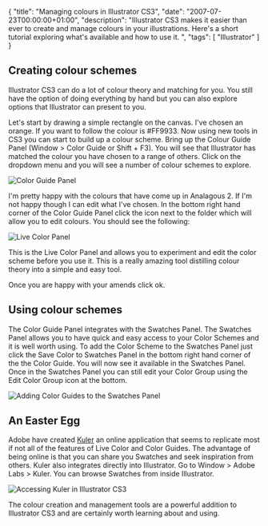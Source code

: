 {
  "title": "Managing colours in Illustrator CS3",
  "date": "2007-07-23T00:00:00+01:00",
  "description": "Illustrator CS3 makes it easier than ever to create and manage colours in your illustrations. Here's a short tutorial exploring what's available and how to use it. ",
  "tags": [
    "Illustrator"
  ]
}

## Creating colour schemes

Illustrator CS3 can do a lot of colour theory and matching for you. You still have the option of doing everything by hand but you can also explore options that Illustrator can present to you.

Let's start by drawing a simple rectangle on the canvas. I've chosen an orange. If you want to follow the colour is #FF9933. Now using new tools in CS3 you can start to build up a colour scheme. Bring up the Colour Guide Panel (Window > Color Guide or Shift + F3). You will see that Illustrator has matched the colour you have chosen to a range of others. Click on the dropdown menu and you will see a number of colour schemes to explore. 

![Color Guide Panel][1] 

I'm pretty happy with the colours that have come up in Analagous 2. If I'm not happy though I can edit what I've chosen. In the bottom right hand corner of the Color Guide Panel click the icon next to the folder which will allow you to edit colours. You should see the following: 

![Live Color Panel][2] 

This is the Live Color Panel and allows you to experiment and edit the color scheme before you use it. This is a really amazing tool distilling colour theory into a simple and easy tool. 

Once you are happy with your amends click ok.

## Using colour schemes

The Color Guide Panel integrates with the Swatches Panel. The Swatches Panel allows you to have quick and easy access to your Color Schemes and it is well worth using. To add the Color Scheme to the Swatches Panel just click the Save Color to Swatches Panel in the bottom right hand corner of the the Color Guide. You will now see it available in the Swatches Panel. Once in the Swatches Panel you can still edit your Color Group using the Edit Color Group icon at the bottom.

![Adding Color Guides to the Swatches Panel][3] 

## An Easter Egg

Adobe have created [Kuler][4] an online application that seems to replicate most if not all of the features of Live Color and Color Guides. The advantage of being online is that you can share you Swatches and seek inspiration from others. Kuler also integrates directly into Illustrator. Go to Window > Adobe Labs > Kuler. You can browse Swatches from inside Illustrator. 

![Accessing Kuler in Illustrator CS3][5] 

The colour creation and management tools are a powerful addition to Illustrator CS3 and are certainly worth learning about and using.

 [1]: /images/articles/colour_guide.jpg 
 [2]: /images/articles/live_color_edit.jpg 
 [3]: /images/articles/adding_to_swatch.jpg 
 [4]: http://kuler.adobe.com/
 [5]: /images/articles/adobe_labs.jpg 
